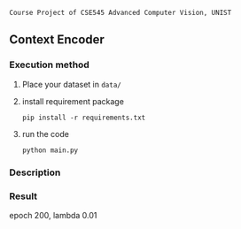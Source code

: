 ```
Course Project of CSE545 Advanced Computer Vision, UNIST
```

## Context Encoder

### Execution method

1. Place your dataset in `data/`

2. install requirement package

   ```shell
   pip install -r requirements.txt
   ```

3. run the code

   ```shell
   python main.py
   ```

### Description

[](img/desc1.png)

[](img/desc2.png)

### Result

epoch 200, lambda 0.01

[](img/epo200_lam001.png)

